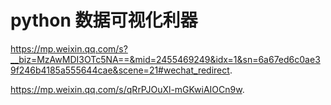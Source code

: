 python 数据可视化利器
===================

https://mp.weixin.qq.com/s?__biz=MzAwMDI3OTc5NA==&mid=2455469249&idx=1&sn=6a67ed6c0ae39f246b4185a555644cae&scene=21#wechat_redirect.

https://mp.weixin.qq.com/s/qRrPJOuXl-mGKwiAIOCn9w.
